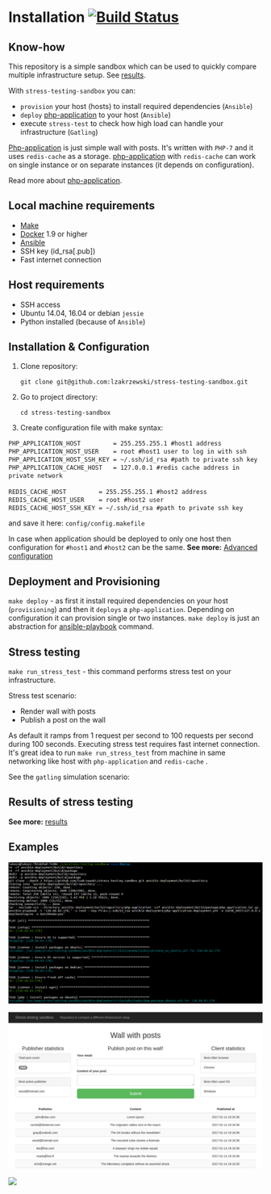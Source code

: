 # Installation [![Build Status](https://travis-ci.org/lzakrzewski/stress-testing-sandbox.svg?branch=master)](https://travis-ci.org/lzakrzewski/stress-testing-sandbox)

## Know-how
This repository is a simple sandbox which can be used to quickly compare multiple infrastructure setup. See [results](doc/results.md).

With `stress-testing-sandbox` you can:
 - `provision` your host (hosts) to install required dependencies (`Ansible`)
 - `deploy` [php-application](doc/php-application.md) to your host (`Ansible`)
 - execute `stress-test` to check how high load can handle your infrastructure (`Gatling`)

[Php-application](doc/php-application.md) is just simple wall with posts. It's written with `PHP-7` and it uses `redis-cache` as a storage.
[php-application](doc/php-application.md) with `redis-cache` can work on single instance or on separate instances (it depends on configuration).

Read more about [php-application](doc/php-application.md).

## Local machine requirements
- [Make](https://www.gnu.org/software/make/manual/make.html)
- [Docker](https://docs.docker.com/engine/installation/) 1.9 or higher
- [Ansible](http://docs.ansible.com/ansible/intro_getting_started.html)
- SSH key (id_rsa[.pub])
- Fast internet connection

## Host requirements
- SSH access
- Ubuntu 14.04, 16.04 or debian `jessie`
- Python installed (because of `Ansible`)

## Installation & Configuration
1. Clone repository:
    ```
    git clone git@github.com:lzakrzewski/stress-testing-sandbox.git
    ```
2. Go to project directory:
    ```
    cd stress-testing-sandbox
    ```
3. Create configuration file with make syntax:
```make
PHP_APPLICATION_HOST         = 255.255.255.1 #host1 address
PHP_APPLICATION_HOST_USER    = root #host1 user to log in with ssh
PHP_APPLICATION_HOST_SSH_KEY = ~/.ssh/id_rsa #path to private ssh key
PHP_APPLICATION_CACHE_HOST   = 127.0.0.1 #redis cache address in private network

REDIS_CACHE_HOST         = 255.255.255.1 #host2 address
REDIS_CACHE_HOST_USER    = root #host2 user
REDIS_CACHE_HOST_SSH_KEY = ~/.ssh/id_rsa #path to private ssh key
```
and save it here: `config/config.makefile`

In case when application should be deployed to only one host then configuration for `#host1` and `#host2` can be the same.
**See more:** [Advanced configuration](doc/advanced-configuration.md)

## Deployment and Provisioning
`make deploy` - as first it install required dependencies on your host (`provisioning`) and then it `deploys` a `php-application`.
Depending on configuration it can provision single or two instances. `make deploy` is just an abstraction for [ansible-playbook](http://docs.ansible.com/ansible/playbooks.html) command.

## Stress testing
`make run_stress_test` - this command performs stress test on your infrastructure.

 Stress test scenario:
  - Render wall with posts
  - Publish a post on the wall

As default it ramps from 1 request per second to 100 requests per second during 100 seconds.
Executing stress test requires fast internet connection. It's great idea to run `make run_stress_test` from machine in same networking like host with `php-application` and `redis-cache` .

See the `gatling` simulation scenario:

## Results of stress testing

**See more:** [results](doc/results.md)

## Examples

![](doc/screenshots/screenshot-0.png)

![](doc/screenshots/screenshot-1.png)

![](doc/results/rec-per-sec/1x-1-CPU-2GB-16.04-50-50.png)
